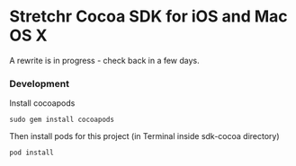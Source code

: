 # Stretchr Cocoa SDK for iOS and Mac OS X

A rewrite is in progress - check back in a few days.

### Development

Install cocoapods

    sudo gem install cocoapods

Then install pods for this project (in Terminal inside sdk-cocoa directory)

    pod install